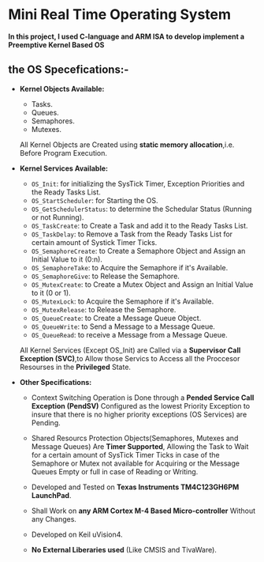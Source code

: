 # Mini Real Time Operating System
**In this project, I used C-language and ARM ISA to develop implement a
Preemptive Kernel Based OS**

## the OS Specefications:-
- **Kernel Objects Available:**
    - Tasks.
    - Queues.
    - Semaphores.
    - Mutexes.
    
    All Kernel Objects are Created using **static memory allocation**,i.e. Before Program Execution.
    
- **Kernel Services Available:**
    - `OS_Init`: for initializing the SysTick Timer, Exception Priorities and the Ready Tasks List.
    - `OS_StartScheduler`: for Starting the OS.
    - `OS_GetSchedulerStatus`: to determine the Schedular Status (Running or not Running).
    - `OS_TaskCreate`: to Create a Task and add it to the Ready Tasks List.
    - `OS_TaskDelay`: to Remove a Task from the Ready Tasks List for certain amount of Systick Timer Ticks.
    - `OS_SemaphoreCreate`: to Create a Semaphore Object and Assign an Initial Value to it (0:n).
    - `OS_SemaphoreTake`: to Acquire the Semaphore if it's Available.
    - `OS_SemaphoreGive`: to Release the Semaphore.
    - `OS_MutexCreate`: to Create a Mutex Object and Assign an Initial Value to it (0 or 1).
    - `OS_MutexLock`: to Acquire the Semaphore if it's Available.
    - `OS_MutexRelease`: to Release the Semaphore.
    - `OS_QueueCreate`: to Create a Message Queue Object.
    - `OS_QueueWrite`: to Send a Message to a Message Queue.
    - `OS_QueueRead`: to receive a Message from a Message Queue.
    
    All Kernel Services (Except OS_Init) are Called via a **Supervisor Call Exception (SVC)**,to Allow those Servics to Access all the
    Proccesor Resourses in the **Privileged** State.   
    
- **Other Specifications:**
    - Context Switching Operation is Done through a **Pended Service Call Exception (PendSV)** 
      Configured as the lowest Priority Exception to insure that there is no higher priority exceptions (OS Services) are Pending.
      
    - Shared Resourcs Protection Objects(Semaphores, Mutexes and Message Queues) Are **Timer Supported**, Allowing the Task to 
      Wait for a certain amount of SysTick Timer Ticks in case of the Semaphore or Mutex not available for Acquiring 
      or the Message Queues Empty or full in case of Reading or Writing.
      
    - Developed and Tested on **Texas Instruments TM4C123GH6PM LaunchPad**. 
    - Shall Work on **any ARM Cortex M-4 Based Micro-controller** Without any Changes.
    - Developed on Keil uVision4.
    - **No External Liberaries used** (Like CMSIS and TivaWare).
